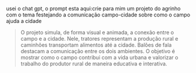 usei o chat gpt, o prompt esta aqui:crie para mim um projeto do agrinho com o tema festejando a comunicação campo-cidade sobre como o campo ajuda a cidade


> O projeto simula, de forma visual e animada, a conexão entre o
 campo e a cidade. Nele, tratores representam a produção rural e caminhões
transportam alimentos até a cidade. Balões de fala destacam a comunicação entre os dois ambientes. O objetivo é mostrar
> como o campo contribui com a vida urbana e valorizar o trabalho do produtor rural de maneira educativa e interativa.
